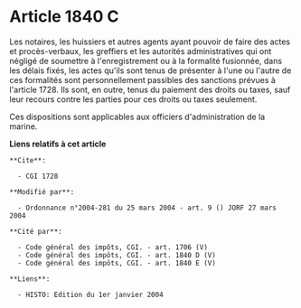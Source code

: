 # Article 1840 C

Les notaires, les huissiers et autres agents ayant pouvoir de faire des actes et procès-verbaux, les greffiers et les
autorités administratives qui ont négligé de soumettre à l'enregistrement ou à la formalité fusionnée, dans les délais fixés,
les actes qu'ils sont tenus de présenter à l'une ou l'autre de ces formalités sont personnellement passibles des sanctions
prévues à l'article 1728. Ils sont, en outre, tenus du paiement des droits ou taxes, sauf leur recours contre les parties
pour ces droits ou taxes seulement.

Ces dispositions sont applicables aux officiers d'administration de la marine.

**Liens relatifs à cet article**

	**Cite**:

	  - CGI 1728

	**Modifié par**:

	  - Ordonnance n°2004-281 du 25 mars 2004 - art. 9 () JORF 27 mars 2004

	**Cité par**:

	  - Code général des impôts, CGI. - art. 1706 (V)
	  - Code général des impôts, CGI. - art. 1840 D (V)
	  - Code général des impôts, CGI. - art. 1840 E (V)

	**Liens**:

	  - HISTO: Edition du 1er janvier 2004
